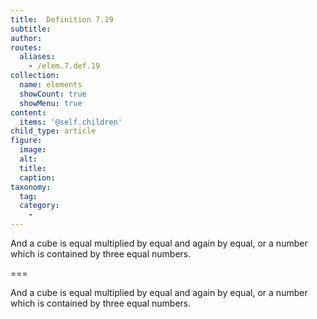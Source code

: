 ```yaml
---
title:  Definition 7.19
subtitle: 
author:
routes:
  aliases:
    - /elem.7.def.19
collection:
  name: elements
  showCount: true
  showMenu: true
content:
  items: '@self.children'
child_type: article
figure:
  image:
  alt:
  title:
  caption:
taxonomy:
  tag:
  category:
    - 
---
```


<p> And a <hi rend="bold">cube</hi> is equal multiplied by equal and again by equal, or a number which is contained by three equal numbers.</p>

===

<p> And a <span class="bold">cube</span> is equal multiplied by equal and again by equal, or a number which is contained by three equal numbers.</p>
